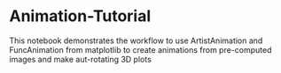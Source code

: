 # Animation-Tutorial
This notebook demonstrates the workflow to use ArtistAnimation and FuncAnimation from matplotlib to create animations from pre-computed images and make aut-rotating 3D plots 
